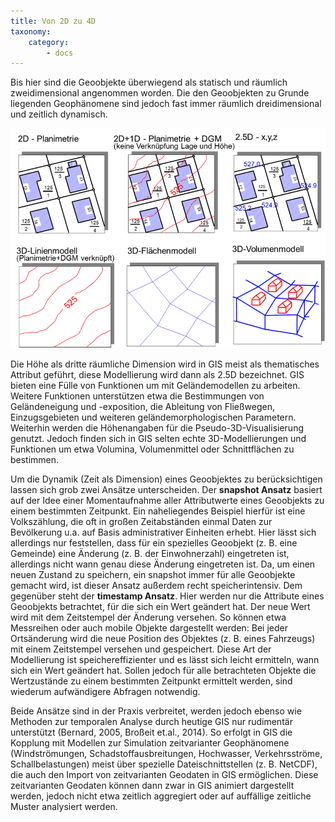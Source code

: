 ```yaml
---
title: Von 2D zu 4D
taxonomy:
    category:
        - docs
---
```

Bis hier sind die Geoobjekte überwiegend als statisch und räumlich zweidimensional angenommen worden. Die den Geoobjekten zu Grunde liegenden Geophänomene sind jedoch fast immer räumlich dreidimensional und zeitlich dynamisch.

![Dimensionen](GIS12.png)

Die Höhe als dritte räumliche Dimension wird in GIS meist als thematisches Attribut geführt, diese Modellierung wird dann als 2.5D bezeichnet. GIS bieten eine Fülle von Funktionen um mit Geländemodellen zu arbeiten. Weitere Funktionen unterstützen etwa die Bestimmungen von Geländeneigung und -exposition, die Ableitung von Fließwegen, Einzugsgebieten und weiteren geländemorphologischen Parametern. Weiterhin werden die Höhenangaben für die Pseudo-3D-Visualisierung genutzt. Jedoch finden sich in GIS selten echte 3D-Modellierungen und Funktionen um etwa Volumina, Volumenmittel oder Schnittflächen zu bestimmen.

Um die Dynamik (Zeit als Dimension) eines Geoobjektes zu berücksichtigen lassen sich grob zwei Ansätze unterscheiden. Der **snapshot Ansatz** basiert auf der Idee einer Momentaufnahme aller Attributwerte eines Geoobjekts zu einem bestimmten Zeitpunkt. Ein naheliegendes Beispiel hierfür ist eine Volkszählung, die oft in großen Zeitabständen einmal Daten zur Bevölkerung u.a. auf Basis administrativer Einheiten erhebt. Hier lässt sich allerdings nur feststellen, dass für ein spezielles Geoobjekt (z. B. eine Gemeinde) eine Änderung (z. B. der Einwohnerzahl) eingetreten ist, allerdings nicht wann genau diese Änderung eingetreten ist. Da, um einen neuen Zustand zu speichern, ein snapshot immer für alle Geoobjekte gemacht wird, ist dieser Ansatz außerdem recht speicherintensiv. Dem gegenüber steht der **timestamp Ansatz**. Hier werden nur die Attribute eines Geoobjekts betrachtet, für die sich ein Wert geändert hat. Der neue Wert wird mit dem Zeitstempel der Änderung versehen. So können etwa Messreihen oder auch mobile Objekte dargestellt werden: Bei jeder Ortsänderung wird die neue Position des Objektes (z. B. eines Fahrzeugs) mit einem Zeitstempel versehen und gespeichert. Diese Art der Modellierung ist speichereffizienter und es lässt sich leicht ermitteln, wann sich ein Wert geändert hat. Sollen jedoch für alle betrachteten Objekte die Wertzustände zu einem bestimmten Zeitpunkt ermittelt werden, sind wiederum aufwändigere Abfragen notwendig.

Beide Ansätze sind in der Praxis verbreitet, werden jedoch ebenso wie Methoden zur temporalen Analyse durch heutige GIS nur rudimentär unterstützt (Bernard, 2005, Broßeit et.al., 2014). So erfolgt in GIS die Kopplung mit Modellen zur Simulation zeitvarianter Geophänomene (Windströmungen, Schadstoffausbreitungen, Hochwasser, Verkehrsströme, Schallbelastungen) meist über spezielle Dateischnittstellen (z. B. NetCDF), die auch den Import von zeitvarianten Geodaten in GIS ermöglichen. Diese zeitvarianten Geodaten können dann zwar in GIS animiert dargestellt werden, jedoch nicht etwa zeitlich aggregiert oder auf auffällige zeitliche Muster analysiert werden.
